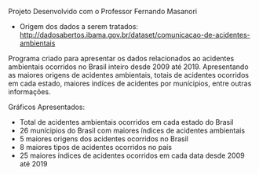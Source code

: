 Projeto Desenvolvido com o Professor Fernando Masanori

- Origem dos dados a serem tratados: http://dadosabertos.ibama.gov.br/dataset/comunicacao-de-acidentes-ambientais

Programa criado para apresentar os dados relacionados ao acidentes ambientais ocorridos no Brasil inteiro desde 2009 até 2019. Apresentando as maiores origens de acidentes ambientais, totais de acidentes ocorridos em cada estado, maiores indíces de acidentes por munícipios, entre outras informações.

Gráficos Apresentados:
- Total de acidentes ambientais ocorridos em cada estado do Brasil
- 26 munícipios do Brasil com maiores índices de acidentes ambientais
- 5 maiores origens dos acidentes ocorridos no Brasil
- 8 maiores tipos de acidentes ocorridos no país
- 25 maiores índices de acidentes ocorridos em cada data desde 2009 até 2019
